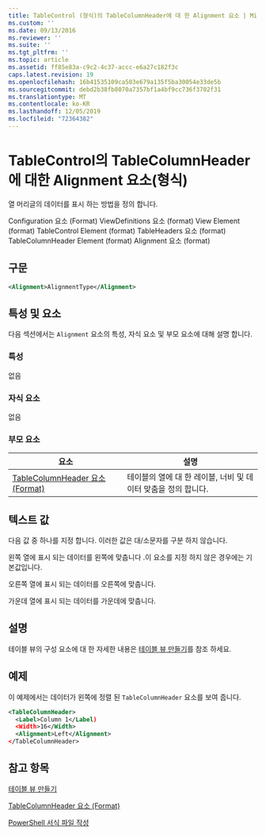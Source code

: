 ```yaml
---
title: TableControl (형식)의 TableColumnHeader에 대 한 Alignment 요소 | Microsoft Docs
ms.custom: ''
ms.date: 09/13/2016
ms.reviewer: ''
ms.suite: ''
ms.tgt_pltfrm: ''
ms.topic: article
ms.assetid: ff85e83a-c9c2-4c37-accc-e6a27c182f3c
caps.latest.revision: 19
ms.openlocfilehash: 16b41535109ca503e679a135f5ba30054e33de5b
ms.sourcegitcommit: debd2b38fb8070a7357bf1a4bf9cc736f3702f31
ms.translationtype: MT
ms.contentlocale: ko-KR
ms.lasthandoff: 12/05/2019
ms.locfileid: "72364382"
---
```

# <a name="alignment-element-for-tablecolumnheader-for-tablecontrol-format"></a>TableControl의 TableColumnHeader에 대한 Alignment 요소(형식)

열 머리글의 데이터를 표시 하는 방법을 정의 합니다.

Configuration 요소 (Format) ViewDefinitions 요소 (format) View Element (format) TableControl Element (format) TableHeaders 요소 (format) TableColumnHeader Element (format) Alignment 요소 (format)

## <a name="syntax"></a>구문

```xml
<Alignment>AlignmentType</Alignment>
```

## <a name="attributes-and-elements"></a>특성 및 요소

다음 섹션에서는 `Alignment` 요소의 특성, 자식 요소 및 부모 요소에 대해 설명 합니다.

### <a name="attributes"></a>특성

없음

### <a name="child-elements"></a>자식 요소

없음

### <a name="parent-elements"></a>부모 요소

|요소|설명|
|-------------|-----------------|
|[TableColumnHeader 요소 (Format)](./tablecolumnheader-element-format.md)|테이블의 열에 대 한 레이블, 너비 및 데이터 맞춤을 정의 합니다.|

## <a name="text-value"></a>텍스트 값

다음 값 중 하나를 지정 합니다. 이러한 값은 대/소문자를 구분 하지 않습니다.

왼쪽 열에 표시 되는 데이터를 왼쪽에 맞춥니다 .이 요소를 지정 하지 않은 경우에는 기본값입니다.

오른쪽 열에 표시 되는 데이터를 오른쪽에 맞춥니다.

가운데 열에 표시 되는 데이터를 가운데에 맞춥니다.

## <a name="remarks"></a>설명

테이블 뷰의 구성 요소에 대 한 자세한 내용은 [테이블 뷰 만들기](./creating-a-table-view.md)를 참조 하세요.

## <a name="example"></a>예제

이 예제에서는 데이터가 왼쪽에 정렬 된 `TableColumnHeader` 요소를 보여 줍니다.

```xml
<TableColumnHeader>
  <Label>Column 1</Label)
  <Width>16</Width>
  <Alignment>Left</Alignment>
</TableColumnHeader>
```

## <a name="see-also"></a>참고 항목

[테이블 뷰 만들기](./creating-a-table-view.md)

[TableColumnHeader 요소 (Format)](./tablecolumnheader-element-format.md)

[PowerShell 서식 파일 작성](./writing-a-powershell-formatting-file.md)
